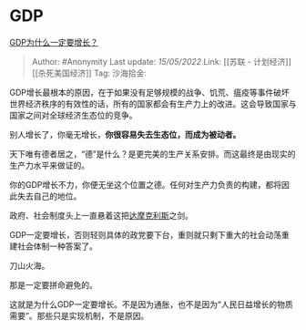 # GDP
[GDP为什么一定要增长？](https://www.zhihu.com/question/299080438/answer/544521904)

> Author: #Anonymity
> Last update: *15/05/2022*
> Link: [[苏联 - 计划经济]] [[杀死美国经济]]
> Tag:
> 沙海拾金:

GDP增长最根本的原因，在于如果没有足够规模的战争、饥荒、瘟疫等事件破坏世界经济秩序的有效性的话，所有的国家都会有生产力上的改进。这会导致国家与国家之间对全球经济生态位的竞争。

别人增长了，你毫无增长，**你很容易失去生态位，而成为被动者。**

天下唯有德者居之，“德”是什么？是更完美的生产关系安排。而这最终是由现实的生产力水平来做证的。

你的GDP增长不力，你便无坐这个位置之德。任何对生产力负责的构建，都将因此失去自己的地位。

政府、社会制度头上一直悬着这把[达摩克利斯](https://www.zhihu.com/search?q=%E8%BE%BE%E6%91%A9%E5%85%8B%E5%88%A9%E6%96%AF&search_source=Entity&hybrid_search_source=Entity&hybrid_search_extra=%7B%22sourceType%22%3A%22answer%22%2C%22sourceId%22%3A544521904%7D)之剑。

GDP一定要增长，否则轻则具体的政党要下台，重则就只剩下重大的社会动荡重建社会体制一种答案了。

刀山火海。

那是一定要拼命避免的。

这就是为什么GDP一定要增长。不是因为通胀，也不是因为“人民日益增长的物质需要”。那些只是实现机制，不是原因。
